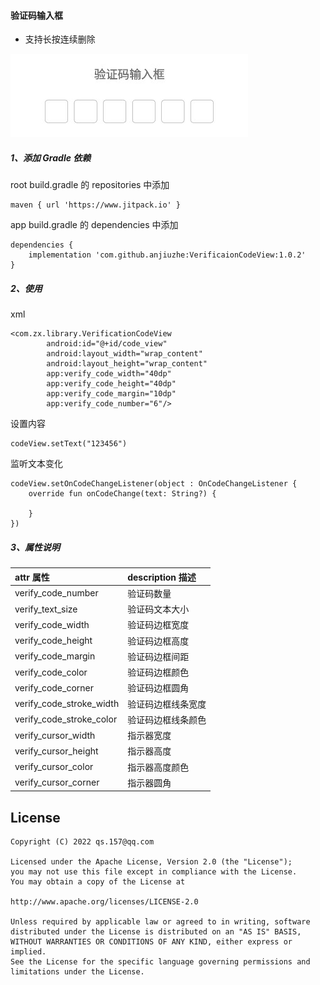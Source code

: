 #### 验证码输入框 

* 支持长按连续删除

![图片](/screenhot/photo1.jpg)

##### 1、添加 Gradle 依赖

root build.gradle 的 repositories 中添加 

```
maven { url 'https://www.jitpack.io' }
```

app build.gradle 的 dependencies 中添加

```
dependencies {
    implementation 'com.github.anjiuzhe:VerificaionCodeView:1.0.2'
}
```

##### 2、使用
xml
```
<com.zx.library.VerificationCodeView
        android:id="@+id/code_view"
        android:layout_width="wrap_content"
        android:layout_height="wrap_content"
        app:verify_code_width="40dp" 
        app:verify_code_height="40dp"
        app:verify_code_margin="10dp"
        app:verify_code_number="6"/>
```
设置内容

```
codeView.setText("123456")
```
监听文本变化
```
codeView.setOnCodeChangeListener(object : OnCodeChangeListener {
    override fun onCodeChange(text: String?) {
           
    }
})
```

##### 3、属性说明

| attr 属性          | description 描述 |
|:---				 |:---|
| verify_code_number  	     | 验证码数量 |
| verify_text_size  	     |验证码文本大小 |
| verify_code_width	 	 | 验证码边框宽度 |
| verify_code_height	 	 | 验证码边框高度 |
| verify_code_margin	 	 | 验证码边框间距 |
| verify_code_color	 	 | 验证码边框颜色 |
| verify_code_corner	 	 | 验证码边框圆角 |
| verify_code_stroke_width	 	 | 验证码边框线条宽度 |
| verify_code_stroke_color	 	 | 验证码边框线条颜色 |
| verify_cursor_width	 	 | 指示器宽度 |
| verify_cursor_height	 	 | 指示器高度 |
| verify_cursor_color	 	 | 指示器高度颜色 |
| verify_cursor_corner	 	 | 指示器圆角 |

License
--
    Copyright (C) 2022 qs.157@qq.com

    Licensed under the Apache License, Version 2.0 (the "License");
    you may not use this file except in compliance with the License.
    You may obtain a copy of the License at

    http://www.apache.org/licenses/LICENSE-2.0

    Unless required by applicable law or agreed to in writing, software
    distributed under the License is distributed on an "AS IS" BASIS,
    WITHOUT WARRANTIES OR CONDITIONS OF ANY KIND, either express or implied.
    See the License for the specific language governing permissions and
    limitations under the License.
